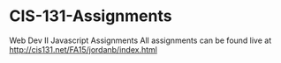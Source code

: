 # CIS-131-Assignments
Web Dev II Javascript Assignments
All assignments can be found live at http://cis131.net/FA15/jordanb/index.html
